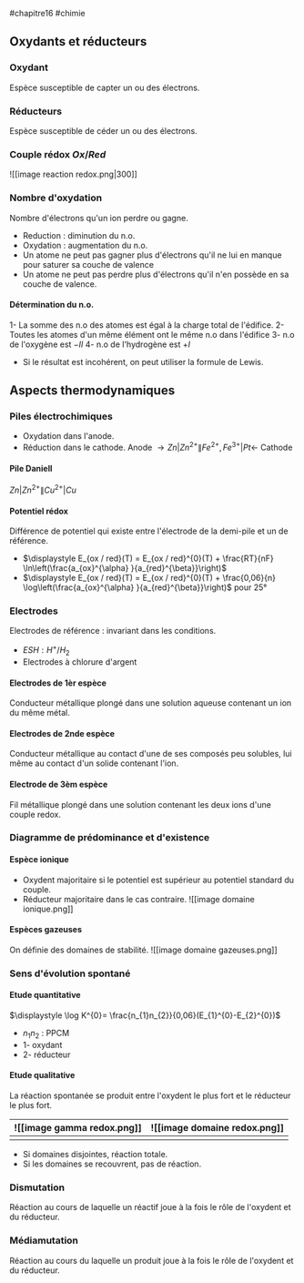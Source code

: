 #chapitre16  #chimie
## Oxydants et réducteurs 
### Oxydant 
Espèce susceptible de capter un ou des électrons.
### Réducteurs 
Espèce susceptible de céder un ou des électrons.
### Couple rédox  $Ox / Red$
![[image reaction redox.png|300]]
### Nombre d'oxydation 
Nombre d'électrons qu'un ion perdre ou gagne. 
- Reduction : diminution du n.o.
- Oxydation : augmentation du n.o. 
- Un atome ne peut pas gagner plus d'électrons qu'il ne lui en manque pour saturer sa couche de valence 
-  Un atome ne peut pas perdre plus d'électrons qu'il n'en possède en sa couche de valence. 
#### Détermination du n.o.
1- La somme des n.o des atomes est égal à la charge total de l'édifice. 
2- Toutes les atomes d'un même élément ont le même n.o dans l'édifice 
3- n.o de l'oxygène est $-II$
4- n.o de l'hydrogène est $+I$ 
- Si le résultat est incohérent, on peut utiliser la formule de Lewis. 

## Aspects thermodynamiques 
### Piles électrochimiques 
- Oxydation dans l'anode. 
- Réduction dans le cathode. 
Anode $\rightarrow Zn | Zn^{2+} \| Fe^{2+}, Fe^{3+}| Pt \leftarrow$ Cathode
#### Pile Daniell 
$Zn | Zn^{2+} \| Cu^{2+} | Cu$ 
#### Potentiel rédox 
Différence de potentiel qui existe entre l'électrode de la demi-pile et un de référence. 
- $\displaystyle E_{ox / red}(T) = E_{ox / red}^{0}(T) + \frac{RT}{nF} \ln\left(\frac{a_{ox}^{\alpha} }{a_{red}^{\beta}}\right)$   
- $\displaystyle E_{ox / red}(T) = E_{ox / red}^{0}(T) + \frac{0,06}{n} \log\left(\frac{a_{ox}^{\alpha} }{a_{red}^{\beta}}\right)$   pour $25°$ 
### Electrodes 
Electrodes de référence : invariant dans les conditions. 
- $ESH : H^{+}/H_{2}$ 
- Electrodes à chlorure d'argent 
#### Electrodes de 1èr espèce 
Conducteur métallique plongé dans une solution aqueuse contenant un ion du même métal. 
#### Electrodes de 2nde espèce 
Conducteur métallique au contact d'une de ses composés peu solubles, lui même au contact  d'un solide contenant l'ion. 
#### Electrode de 3èm espèce 
Fil métallique plongé dans une solution contenant les deux ions d'une couple redox. 
### Diagramme de prédominance et d'existence
#### Espèce ionique 
- Oxydent majoritaire si le potentiel est supérieur au potentiel standard du couple. 
- Réducteur majoritaire dans le cas contraire. 
![[image domaine ionique.png]]
#### Espèces gazeuses
On définie des domaines de stabilité. 
![[image domaine gazeuses.png]]
### Sens d'évolution spontané
#### Etude quantitative 
$\displaystyle \log K^{0}= \frac{n_{1}n_{2}}{0,06}(E_{1}^{0}-E_{2}^{0})$
- $n_{1} n_{2}$ : PPCM
- 1- oxydant 
- 2- réducteur
#### Etude qualitative 
La réaction spontanée se produit entre l'oxydent le plus fort et le réducteur le plus fort. 

| ![[image gamma redox.png]] | ![[image domaine redox.png]] |
| ----------------------------------------- | ----------------------------------------- |
|                                           |                                           |
- Si domaines disjointes, réaction totale.
- Si les domaines se recouvrent, pas de réaction. 
### Dismutation
Réaction au cours de laquelle un réactif joue à la fois le rôle de l'oxydent et du réducteur.
### Médiamutation
Réaction au cours du laquelle un produit joue à la fois le rôle de l'oxydent et du réducteur. 

